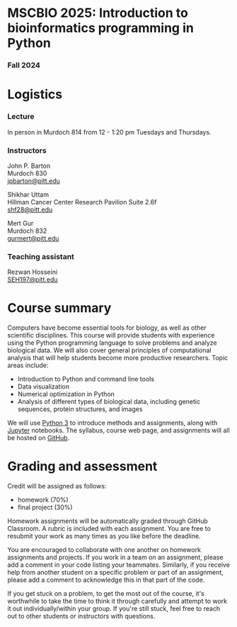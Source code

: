 # MSCBIO 2025: Introduction to bioinformatics programming in Python
### Fall 2024


# Logistics

### Lecture
In person in Murdoch 814 from 12 - 1:20 pm Tuesdays and Thursdays.  

### Instructors
John P. Barton  
Murdoch 830  
jpbarton@pitt.edu  

Shikhar Uttam  
Hillman Cancer Center Research Pavilion Suite 2.6f  
shf28@pitt.edu  

Mert Gur  
Murdoch 832  
gurmert@pitt.edu  

### Teaching assistant
Rezwan Hosseini  
SEH197@pitt.edu  


# Course summary
Computers have become essential tools for biology, as well as other scientific disciplines. This course will provide students with experience using the Python programming language to solve problems and analyze biological data. We will also cover general principles of computational analysis that will help students become more productive researchers. Topic areas include:  
- Introduction to Python and command line tools  
- Data visualization  
- Numerical optimization in Python  
- Analysis of different types of biological data, including genetic sequences, protein structures, and images 

We will use [Python 3](https://www.python.org/download/releases/3.0/) to introduce methods and assignments, along with [Jupyter](https://jupyter.org/) notebooks. The syllabus, course web page, and assignments will all be hosted on [GitHub](https://github.com/).  


# Grading and assessment
Credit will be assigned as follows:  
- homework (70%)  
- final project (30%)  

Homework assignments will be automatically graded through GitHub Classroom. A rubric is included with each assignment. You are free to resubmit your work as many times as you like before the deadline.  

You are encouraged to collaborate with one another on homework assignments and projects. If you work in a team on an assignment, please add a comment in your code listing your teammates. Similarly, if you receive help from another student on a specific problem or part of an assignment, please add a comment to acknowledge this in that part of the code.  

If you get stuck on a problem, to get the most out of the course, it's worthwhile to take the time to think it through carefully and attempt to work it out individually/within your group. If you're still stuck, feel free to reach out to other students or instructors with questions.  